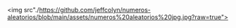 <img src"./https://github.com/jeffcolyn/numeros-aleatorios/blob/main/assets/numeros%20aleatorios%20jpg.jpg?raw=true">

